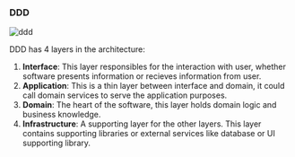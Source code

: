 ### DDD

![ddd](https://miro.medium.com/max/600/1*VqlXUp6QvmijjBFdQp2ssg.jpeg)

DDD has 4 layers in the architecture:
1. **Interface**: This layer responsibles for the interaction with user, whether software presents information or recieves information from user.
2. **Application**: This is a thin layer between interface and domain, it could call domain services to serve the application purposes.
3. **Domain**: The heart of the software, this layer holds domain logic and business knowledge.
4. **Infrastructure**: A supporting layer for the other layers. This layer contains supporting libraries or external services like database or UI supporting library.
